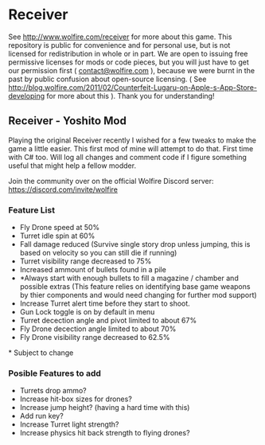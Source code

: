 Receiver
=====
See http://www.wolfire.com/receiver for more about this game. This repository is public for convenience and for personal use, but is not licensed for redistribution in whole or in part. We are open to issuing free permissive licenses for mods or code pieces, but you will just have to get our permission first ( contact@wolfire.com ), because we were burnt in the past by public confusion about open-source licensing. ( See http://blog.wolfire.com/2011/02/Counterfeit-Lugaru-on-Apple-s-App-Store-developing for more about this ). Thank you for understanding!

## Receiver - Yoshito Mod

Playing the original Receiver recently I wished for a few tweaks to make the game a little easier. This first mod of mine will attempt to do that. First time with C# too. Will log all changes and comment code if I figure something useful that might help a fellow modder.

Join the community over on the official Wolfire Discord server: https://discord.com/invite/wolfire


### Feature List
- Fly Drone speed at 50%
- Turret idle spin at 60%
- Fall damage reduced (Survive single story drop unless jumping, this is based on velocity so you can still die if running)
- Turret visibility range decreased to 75%
- Increased ammount of bullets found in a pile
- *Always start with enough bullets to fill a magazine / chamber and possible extras (This feature relies on identifying base game weapons by thier components and would need changing for further mod support)
- Increase Turret alert time before they start to shoot.
- Gun Lock toggle is on by default in menu
- Turret decection angle and pivot limited to about 67%
- Fly Drone decection angle limited to about 70%
- Fly Drone visibility range decreased to 62.5%

\* Subject to change

### Posible Features to add
- Turrets drop ammo?
- Increase hit-box sizes for drones?
- Increase jump height? (having a hard time with this)
- Add run key?
- Increase Turret light strength?
- Increase  physics hit back strength to flying drones?
